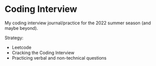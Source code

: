 # Coding Interview
My coding interview journal/practice for the 2022 summer season (and maybe beyond).

Strategy:
- Leetcode
- Cracking the Coding Interview
- Practicing verbal and non-technical questions

